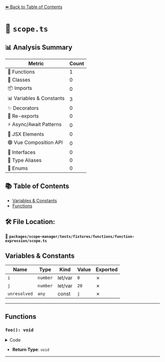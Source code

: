 [⬅️ Back to Table of Contents](../../../../../../index.md)

# 📄 `scope.ts`

## 📊 Analysis Summary

| Metric | Count |
|--------|-------|
| 🔧 Functions | 1 |
| 🧱 Classes | 0 |
| 📦 Imports | 0 |
| 📊 Variables & Constants | 3 |
| ✨ Decorators | 0 |
| 🔄 Re-exports | 0 |
| ⚡ Async/Await Patterns | 0 |
| 💠 JSX Elements | 0 |
| 🟢 Vue Composition API | 0 |
| 📐 Interfaces | 0 |
| 📑 Type Aliases | 0 |
| 🎯 Enums | 0 |

## 📚 Table of Contents

- [Variables & Constants](#variables-constants)
- [Functions](#functions)

## 🛠️ File Location:
📂 **`packages/scope-manager/tests/fixtures/functions/function-expression/scope.ts`**

## Variables & Constants

| Name | Type | Kind | Value | Exported |
|------|------|------|-------|----------|
| `i` | `number` | let/var | `0` | ✗ |
| `j` | `number` | let/var | `20` | ✗ |
| `unresolved` | `any` | const | `j` | ✗ |


---

## Functions

### `foo(): void`

<details><summary>Code</summary>

```ts
function () {
  let i = 0;
  var j = 20;

  i;
}
```
</details>

- **Return Type**: `void`

---